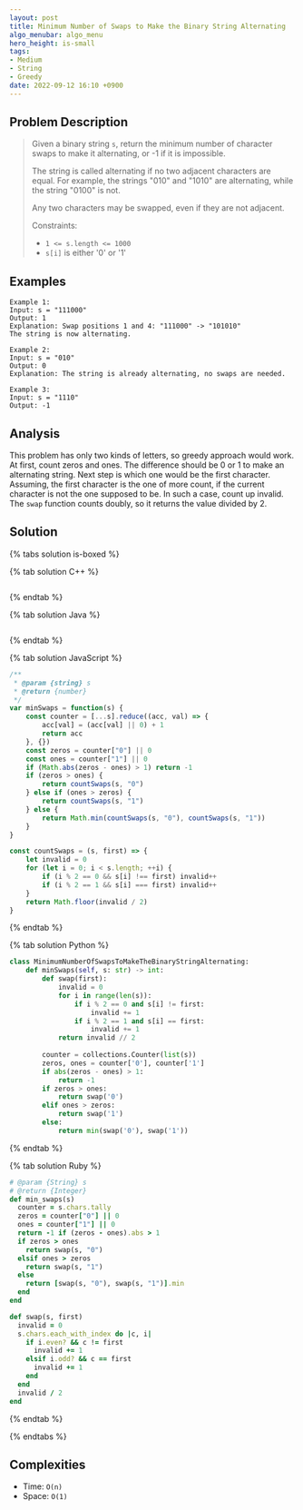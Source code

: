 ```yaml
---
layout: post
title: Minimum Number of Swaps to Make the Binary String Alternating
algo_menubar: algo_menu
hero_height: is-small
tags:
- Medium
- String
- Greedy
date: 2022-09-12 16:10 +0900
---
```


## Problem Description
> Given a binary string `s`, return the minimum number of character swaps to make it alternating,
> or -1 if it is impossible.
>
> The string is called alternating if no two adjacent characters are equal.
> For example, the strings "010" and "1010" are alternating, while the string "0100" is not.
>
> Any two characters may be swapped, even if they are not adjacent.
>
> Constraints:
> - `1 <= s.length <= 1000`
> - `s[i]` is either '0' or '1'


## Examples
```
Example 1:
Input: s = "111000"
Output: 1
Explanation: Swap positions 1 and 4: "111000" -> "101010"
The string is now alternating.
```

```
Example 2:
Input: s = "010"
Output: 0
Explanation: The string is already alternating, no swaps are needed.
```

```
Example 3:
Input: s = "1110"
Output: -1
```

## Analysis

This problem has only two kinds of letters, so greedy approach would work.
At first, count zeros and ones.
The difference should be 0 or 1 to make an alternating string.
Next step is which one would be the first character.
Assuming, the first character is the one of more count,
if the current character is not the one supposed to be. In such a case, count up invalid.
The `swap` function counts doubly, so it returns the value divided by 2.

## Solution

{% tabs solution is-boxed %}

{% tab solution C++ %}
```cpp

```
{% endtab %}

{% tab solution Java %}
```java

```
{% endtab %}

{% tab solution JavaScript %}
```js
/**
 * @param {string} s
 * @return {number}
 */
var minSwaps = function(s) {
    const counter = [...s].reduce((acc, val) => {
        acc[val] = (acc[val] || 0) + 1
        return acc
    }, {})
    const zeros = counter["0"] || 0
    const ones = counter["1"] || 0
    if (Math.abs(zeros - ones) > 1) return -1
    if (zeros > ones) {
        return countSwaps(s, "0")
    } else if (ones > zeros) {
        return countSwaps(s, "1")
    } else {
        return Math.min(countSwaps(s, "0"), countSwaps(s, "1"))
    }
}

const countSwaps = (s, first) => {
    let invalid = 0
    for (let i = 0; i < s.length; ++i) {
        if (i % 2 == 0 && s[i] !== first) invalid++
        if (i % 2 == 1 && s[i] === first) invalid++
    }
    return Math.floor(invalid / 2)
}
```
{% endtab %}

{% tab solution Python %}
```python
class MinimumNumberOfSwapsToMakeTheBinaryStringAlternating:
    def minSwaps(self, s: str) -> int:
        def swap(first):
            invalid = 0
            for i in range(len(s)):
                if i % 2 == 0 and s[i] != first:
                    invalid += 1
                if i % 2 == 1 and s[i] == first:
                    invalid += 1
            return invalid // 2
    
        counter = collections.Counter(list(s))
        zeros, ones = counter['0'], counter['1']
        if abs(zeros - ones) > 1:
            return -1
        if zeros > ones:
            return swap('0')
        elif ones > zeros:
            return swap('1')
        else:
            return min(swap('0'), swap('1'))
```
{% endtab %}

{% tab solution Ruby %}
```ruby
# @param {String} s
# @return {Integer}
def min_swaps(s)
  counter = s.chars.tally
  zeros = counter["0"] || 0
  ones = counter["1"] || 0
  return -1 if (zeros - ones).abs > 1
  if zeros > ones
    return swap(s, "0")
  elsif ones > zeros
    return swap(s, "1")
  else
    return [swap(s, "0"), swap(s, "1")].min
  end
end

def swap(s, first)
  invalid = 0
  s.chars.each_with_index do |c, i|
    if i.even? && c != first
      invalid += 1
    elsif i.odd? && c == first
      invalid += 1
    end
  end
  invalid / 2
end
```
{% endtab %}

{% endtabs %}


## Complexities
- Time: `O(n)`
- Space: `O(1)`
 
